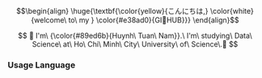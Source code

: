 $$\begin{align}
\huge{\textbf{\color{yellow}{こんにちは,} \color{white}{welcome\ to\ my } \color{#e38ad0}{GI🐥HUB}}}
\end{align}$$

$$
🎄 I'm\ {\color{#89ed6b}{Huynh\ Tuan\ Nam}}.\ I'm\ studying\ Data\ Science\ at\ Ho\ Chi\ Minh\ City\ University\ of\ Science\.🎄
$$

### __Usage Language__
